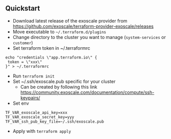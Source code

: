 ## Quickstart


* Download latest release of the exoscale provider from
<https://github.com/exoscale/terraform-provider-exoscale/releases>
* Move executable to `~/.terraform.d/plugins`
* Change directory to the cluster you want to manage (`system-services` or
`customer`)
* Set terraform token in ~/.terraformrc 
```
echo "credentials \"app.terraform.io\" {
 token = \"xxx\"
}" > ~/.terraformrc
```
* Run `terraform init`
* Set ~/.ssh/exoscale.pub specific for your cluster 
    * Can be created by following this link
    https://community.exoscale.com/documentation/compute/ssh-keypairs/
* Set env
```
TF_VAR_exoscale_api_key=xxx
TF_VAR_exoscale_secret_key=yyy
TF_VAR_ssh_pub_key_file=~/.ssh/exoscale.pub
```
* Apply with `terraform apply`

